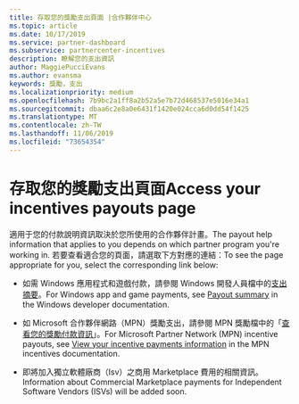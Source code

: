 ```yaml
---
title: 存取您的獎勵支出頁面 |合作夥伴中心
ms.topic: article
ms.date: 10/17/2019
ms.service: partner-dashboard
ms.subservice: partnercenter-incentives
description: 瞭解您的支出資訊
author: MaggiePucciEvans
ms.author: evansma
keywords: 獎勵，支出
ms.localizationpriority: medium
ms.openlocfilehash: 7b9bc2a1ff8a2b52a5e7b72d468537e5016e34a1
ms.sourcegitcommit: dbaa6c2e8a0e6431f1420e024cca6d0dd54f1425
ms.translationtype: MT
ms.contentlocale: zh-TW
ms.lasthandoff: 11/06/2019
ms.locfileid: "73654354"
---
```

# <a name="access-your-incentives-payouts-page"></a><span data-ttu-id="5a93d-104">存取您的獎勵支出頁面</span><span class="sxs-lookup"><span data-stu-id="5a93d-104">Access your incentives payouts page</span></span>

<span data-ttu-id="5a93d-105">適用于您的付款說明資訊取決於您所使用的合作夥伴計畫。</span><span class="sxs-lookup"><span data-stu-id="5a93d-105">The payout help information that applies to you depends on which partner program you're working in.</span></span> <span data-ttu-id="5a93d-106">若要查看適合您的頁面，請選取下方對應的連結：</span><span class="sxs-lookup"><span data-stu-id="5a93d-106">To see the page appropriate for you, select the corresponding link below:</span></span>

- <span data-ttu-id="5a93d-107">如需 Windows 應用程式和遊戲付款，請參閱 Windows 開發人員檔中的[支出摘要](https://docs.microsoft.com/windows/uwp/publish/payout-summary)。</span><span class="sxs-lookup"><span data-stu-id="5a93d-107">For Windows app and game payments, see [Payout summary](https://docs.microsoft.com/windows/uwp/publish/payout-summary) in the Windows developer documentation.</span></span>

- <span data-ttu-id="5a93d-108">如 Microsoft 合作夥伴網路（MPN）獎勵支出，請參閱 MPN 獎勵檔中的「[查看您的獎勵付款資訊](understand-incentive-payouts.md)」。</span><span class="sxs-lookup"><span data-stu-id="5a93d-108">For Microsoft Partner Network (MPN) incentive payouts, see [View your incentive payments information](understand-incentive-payouts.md) in the MPN incentives documentation.</span></span>

- <span data-ttu-id="5a93d-109">即將加入獨立軟體廠商（Isv）之商用 Marketplace 費用的相關資訊。</span><span class="sxs-lookup"><span data-stu-id="5a93d-109">Information about Commercial Marketplace payments for Independent Software Vendors (ISVs) will be added soon.</span></span>
